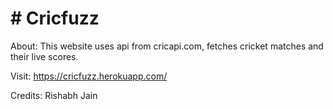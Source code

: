 # # Cricfuzz

About: This website uses api from cricapi.com, fetches cricket matches and their live scores.

Visit: https://cricfuzz.herokuapp.com/

Credits: Rishabh Jain
